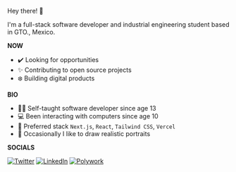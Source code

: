 Hey there! :wave:

I'm a full-stack software developer and industrial engineering student based in GTO., Mexico.

**NOW**

- :heavy_check_mark: Looking for opportunities
- :sparkles: Contributing to open source projects
- :snowflake: Building digital products

**BIO**

- :man_student: Self-taught software developer since age 13
- :computer: Been interacting with computers since age 10
- :toolbox: Preferred stack `Next.js`, `React`, `Tailwind CSS`, `Vercel`
- :art: Occasionally I like to draw realistic portraits

**SOCIALS**

[![Twitter](https://img.shields.io/badge/Twitter-%231DA1F2.svg?style=for-the-badge&logo=Twitter&logoColor=white)](https://twitter.com/fredoist)
[![LinkedIn](https://img.shields.io/badge/linkedin-%230077B5.svg?style=for-the-badge&logo=linkedin&logoColor=white)](https://www.linkedin.com/in/alfredogonzalezr)
[![Polywork](https://img.shields.io/badge/Polywork-543DE0?style=for-the-badge&logo=polywork&logoColor=black)](https://polywork.com/fredoist)
